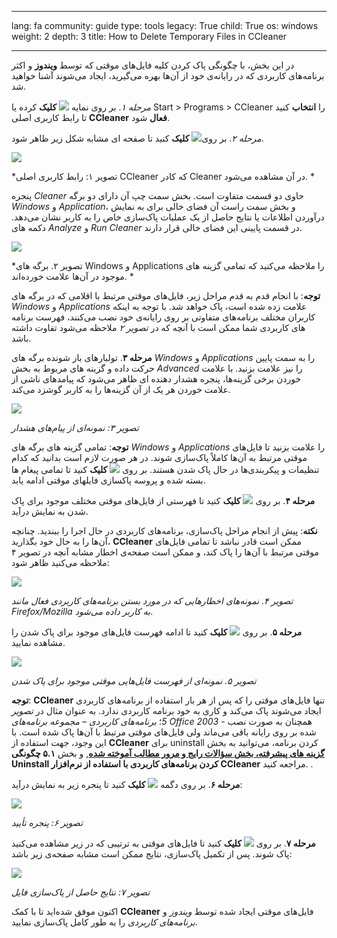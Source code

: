 

---

lang: fa
community: guide
type: tools
legacy: True
child: True
os: windows
weight: 2
depth: 3
title: How to Delete Temporary Files in CCleaner

---

در این بخش، با چگونگی پاک کردن کلیه فایل‌های موقتی که توسط **ویندوز** و اکثر برنامه‌های کاربردی که در رایانه‌ی خود از آن‌ها بهره می‌گیرید، ایجاد می‌شوند آشنا خواهید شد.


*مرحله ۱*. بر روی نمایه ![](/sbox/screen/ccleaner-en-1/13.png) **کلیک** کرده یا Start > Programs > CCleaner را **انتخاب** کنید تا رابط کاربری اصلی **CCleaner** **فعال** شود.

*مرحله ۲*. بر روی![](/sbox/screen/ccleaner-en-1/18.png) **کلیک** کنید تا صفحه ای مشابه شکل زیر ظاهر شود.


![](/sbox/screen/ccleaner-en-1/19.png) 


*تصویر ۱: رابط کاربری اصلی CCleaner که کادر Cleaner در آن مشاهده می‌شود. *


پنجره *Cleaner* حاوی دو قسمت متفاوت است. بخش سمت چپ آن دارای دو برگه *Windows* و *Application*، و بخش سمت راست آن فضای خالی برای به نمایش درآوردن اطلاعات یا نتایج حاصل از یک عملیات پاک‌سازی خاص را به کاربر نشان می‌دهد. دکمه های *Analyze* و *Run Cleaner* در قسمت پایینی این فضای خالی قرار دارند.


![](/sbox/screen/ccleaner-en-1/20.png) 


*تصویر ۲. برگه های Windows و Applications را ملاحظه می‌کنید که تمامی گزینه های موجود در آن‌ها علامت خورده‌اند. *


**توجه**: با انجام قدم به قدم مراحل زیر، فایل‌های موقتی مرتبط با اقلامی که در برگه های *Windows* و *Applications* علامت زده شده است، پاک خواهد شد. با توجه به اینکه کاربران مختلف برنامه‌های متفاوتی بر روی رایانه‌ی خود نصب می‌کنند، فهرست برنامه های کاربردی شما ممکن است با آنچه که در *تصویر ۲* ملاحظه می‌شود تفاوت داشته باشد. 


**مرحله ۳**. تولبارهای باز شونده برگه های *Windows* و *Applications* را به سمت پایین حرکت داده و گزینه های مربوط به بخش *Advanced* را نیز علامت بزنید. با علامت خوردن برخی گزینه‌ها، پنجره هشدار دهنده ای ظاهر می‌شود که پیامدهای ناشی از علامت خوردن هر یک از آن گزینه‌ها را به کاربر گوشزد می‌کند.


![](/sbox/screen/ccleaner-en-1/21.png)


*تصویر ۳: نمونه‌ای از پیام‌های هشدار*

**توجه**: تمامی گزینه های برگه های *Windows* و *Applications* را علامت بزنید تا فایل‌های موقتی مرتبط به آن‌ها کاملاً پاک‌سازی شوند. در هر صورت لازم است بدانید که کدام تنظیمات و پیکربندی‌ها در حال پاک شدن هستند. بر روی  ![](/sbox/screen/ccleaner-en-1/22.png) **کلیک** کنید تا تمامی پیغام ها بسته شده و پروسه پاکسازی فایلهای موقتی ادامه یابد. 


**مرحله ۴**. بر روی  ![](/sbox/screen/ccleaner-en-1/23.png)  **کلیک** کنید تا فهرستی از فایل‌های موقتی مختلف موجود برای پاک شدن به نمایش درآید.


**نکته**: پیش از انجام مراحل پاک‌سازی، برنامه‌های کاربردی در حال اجرا را ببندید. چنانچه آن‌ها را به حال خود بگذارید، **CCleaner** ممکن است قادر نباشد تا تمامی فایل‌های موقتی مرتبط با آن‌ها را پاک کند، و ممکن است صفحه‌ی اخطار مشابه آنچه در تصویر ۴ ملاحظه می‌کنید ظاهر شود:

![](/sbox/screen/ccleaner-en-1/24.png)

*تصویر ۴. نمونه‌های اخطارهایی که در مورد بستن برنامه‌های کاربردی فعال مانند Firefox/Mozilla به کاربر داده می‌شود*.

**مرحله ۵**. بر روی  ![](/sbox/screen/ccleaner-en-1/25.png) **کلیک** کنید تا ادامه فهرست فایل‌های موجود برای پاک شدن را مشاهده نمایید.

![](/sbox/screen/ccleaner-en-1/26.png)

*تصویر ۵. نمونه‌ای از فهرست فایل‌هایی موقتی موجود برای پاک شدن*


**توجه**: **CCleaner** تنها فایل‌های موقتی را که پس از هر بار استفاده از برنامه‌های کاربردی ایجاد می‌شوند پاک می‌کند و کاری به خود برنامه کاربردی ندارد. به عنوان مثال در *تصویر 5*؛ *برنامه‌های کاربردی – مجموعه برنامه‌های Office 2003* - همچنان به صورت نصب شده بر روی رایانه باقی می‌ماند ولی فایل‌های موقتی مرتبط با آن‌ها پاک شده است. با این وجود، جهت استفاده از **CCleaner** برای uninstall کردن برنامه، می‌توانید به بخش [**گزینه های پیشرفته، بخش سؤالات رایج و مرور مطالب آموخته شده**](ccleaner_faq), و بخش **۵.۱ چگونگی Uninstall کردن برنامه‌های کاربردی با استفاده از نرم‌افزار CCleaner** مراجعه کنید. .


**مرحله ۶**. بر روی دگمه ![](/sbox/screen/ccleaner-en-1/27.png) **کلیک** کنید تا پنجره زیر به نمایش درآید: 

![](/sbox/screen/ccleaner-en-1/28.png)

*تصویر ۶: پنجره تأیید*


**مرحله ۷**. بر روی ![](/sbox/screen/ccleaner-en-1/22.png) **کلیک** کنید تا فایل‌های موقتی به ترتیبی که در زیر مشاهده می‌کنید پاک شوند. پس از تکمیل پاک‌سازی، نتایج ممکن است مشابه صفحه‌ی زیر باشد:

![](/sbox/screen/ccleaner-en-1/29.png)

*تصویر ۷: نتایج حاصل از پاک‌سازی فایل*


اکنون موفق شده‌اید تا با کمک **CCleaner** فایل‌های موقتی ایجاد شده توسط *ویندوز* و *برنامه‌های کاربردی* را به طور کامل پاک‌سازی نمایید.


